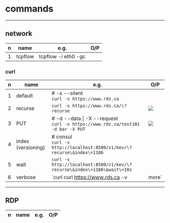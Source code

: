 # commands

---

## network
|n|name|e.g.|O/P|
|-|----|----|---|
|1|tcpflow|tcpflow -i eth0 -gc||
### curl
|n|name|e.g.|O/P|
|-|----|----|---|
|1|default|# -s --silent<br/>`curl -s https://www.rds.ca`||
|2|recurse|`curl -s https://www.rds.ca/\?recurse`|[<img src="https://i.imgur.com/ehnbIFh.png">](https://i.imgur.com/ehnbIFh.png)|
|3|PUT|# -d --data \| -X --request<br/>`curl -s https://www.rds.ca/test101 -d bar -X PUT`|[<img src="https://i.imgur.com/fLG5ODv.png">](https://i.imgur.com/fLG5ODv.png)|
|4|index (versioning)|# consul<br/>`curl -s http://localhost:8500/v1/kev/\?recurse\&index\=1186`||
|5|wait|`curl -s http://localhost:8500/v1/kev/\?recurse\&index\=1186\&wait\=10s`|
|6|verbose|`curl curl https://www.rds.ca -v | more`|[<img src="https://i.imgur.com/T3XtGqu.png">](https://i.imgur.com/T3XtGqu.png)|

---

## RDP
|n|name|e.g.|O/P|
|-|----|----|---|

